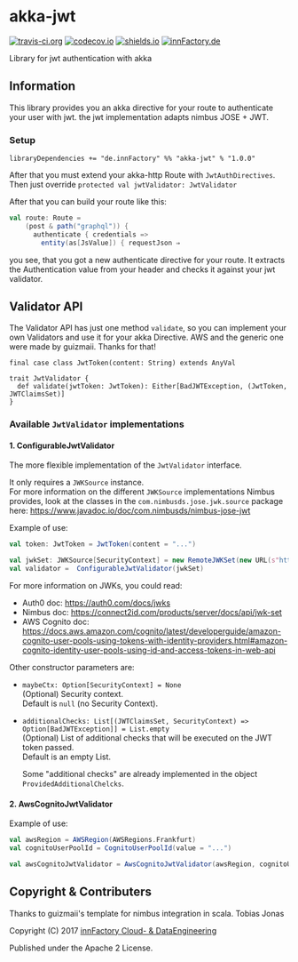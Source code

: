 # akka-jwt
[![travis-ci.org](https://travis-ci.org/innFactory/akka-jwt.svg?branch=master)](https://travis-ci.org/innFactory/akka-jwt)
[![codecov.io](https://img.shields.io/codecov/c/github/innFactory/akka-jwt/master.svg?style=flat)](https://codecov.io/github/innFactory/akka-jwt)
[![shields.io](http://img.shields.io/badge/license-Apache2-blue.svg)](http://www.apache.org/licenses/LICENSE-2.0.txt)
[![innFactory.de](https://img.shields.io/badge/Version-1.0-brightgreen.svg)](https://innFactory.de)

Library for jwt authentication with akka


## Information
This library provides you an akka directive for your route to authenticate your user with jwt. the jwt implementation adapts nimbus JOSE + JWT.

### Setup
`libraryDependencies += "de.innFactory" %% "akka-jwt" % "1.0.0"`

After that you must extend your akka-http Route with ```JwtAuthDirectives```. Then just override ```protected val jwtValidator: JwtValidator```

After that you can build your route like this: 

```scala
val route: Route =
    (post & path("graphql")) {
      authenticate { credentials =>
        entity(as[JsValue]) { requestJson ⇒
```

you see, that you got a new authenticate directive for your route. It extracts the Authentication value from your header and checks it against your jwt validator.

## Validator API

The Validator API has just one method ```validate```, so you can implement your own Validators and use it for your akka Directive. AWS and the generic one were made by guizmaii. Thanks for that!

```
final case class JwtToken(content: String) extends AnyVal

trait JwtValidator {
  def validate(jwtToken: JwtToken): Either[BadJWTException, (JwtToken, JWTClaimsSet)]
}
```

### Available `JwtValidator` implementations

#### 1. ConfigurableJwtValidator

The more flexible implementation of the `JwtValidator` interface.

It only requires a `JWKSource` instance.    
For more information on the different `JWKSource` implementations Nimbus provides, look at the classes in the `com.nimbusds.jose.jwk.source` package here: https://www.javadoc.io/doc/com.nimbusds/nimbus-jose-jwt

Example of use:
```scala
val token: JwtToken = JwtToken(content = "...")

val jwkSet: JWKSource[SecurityContext] = new RemoteJWKSet(new URL(s"https://your.jwks.prodvider.example.com/.well-known/jwks.json"))
val validator =  ConfigurableJwtValidator(jwkSet)
```

For more information on JWKs, you could read:   
  - Auth0 doc: https://auth0.com/docs/jwks    
  - Nimbus doc: https://connect2id.com/products/server/docs/api/jwk-set       
  - AWS Cognito doc: https://docs.aws.amazon.com/cognito/latest/developerguide/amazon-cognito-user-pools-using-tokens-with-identity-providers.html#amazon-cognito-identity-user-pools-using-id-and-access-tokens-in-web-api

Other constructor parameters are:

  - `maybeCtx: Option[SecurityContext] = None`   
    (Optional) Security context.    
    Default is `null` (no Security Context).
    
  - `additionalChecks: List[(JWTClaimsSet, SecurityContext) => Option[BadJWTException]] = List.empty`   
    (Optional) List of additional checks that will be executed on the JWT token passed.    
    Default is an empty List.
    
    Some "additional checks" are already implemented in the object `ProvidedAdditionalChelcks`.

#### 2. AwsCognitoJwtValidator

Example of use:
```scala
val awsRegion = AWSRegion(AWSRegions.Frankfurt)
val cognitoUserPoolId = CognitoUserPoolId(value = "...")

val awsCognitoJwtValidator = AwsCognitoJwtValidator(awsRegion, cognitoUserPoolId)
```


## Copyright & Contributers
Thanks to guizmaii's template for nimbus integration in scala.
Tobias Jonas

Copyright (C) 2017 [innFactory Cloud- & DataEngineering](https://innFactory.de)

Published under the Apache 2 License.